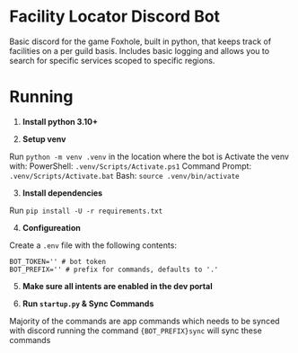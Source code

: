 # Facility Locator Discord Bot

Basic discord for the game Foxhole, built in python, that keeps track of facilities on a per guild basis. Includes basic logging and allows you to search for specific services scoped to specific regions.

# Running

1. **Install python 3.10+**

2. **Setup venv**

Run `python -m venv .venv` in the location where the bot is
Activate the venv with:
PowerShell: `.venv/Scripts/Activate.ps1`
Command Prompt: `.venv/Scripts/Activate.bat`
Bash: `source .venv/bin/activate`

3. **Install dependencies**

Run `pip install -U -r requirements.txt`

4. **Configureation**

Create a `.env` file with the following contents:
```env
BOT_TOKEN='' # bot token
BOT_PREFIX='' # prefix for commands, defaults to '.'
```

5. **Make sure all intents are enabled in the dev portal**

6. **Run `startup.py` & Sync Commands**

Majority of the commands are app commands which needs to be synced with discord running the command `{BOT_PREFIX}sync` will sync these commands